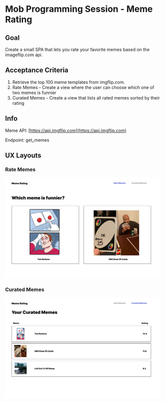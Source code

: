 # Mob Programming Session - Meme Rating

## Goal

Create a small SPA that lets you rate your favorite memes based on the imageflip.com api.

## Acceptance Criteria

1. Retrieve the top 100 meme templates from imgflip.com.
2. Rate Memes - Create a view where the user can choose which one of two memes is funnier
3. Curated Memes - Create a view that lists all rated memes sorted by their rating

## Info

Meme API: [https://api.imgflip.com](https://api.imgflip.com)

Endpoint: get_memes

## UX Layouts

### Rate Memes

![compare view layout](./rate-memes.jpg)

### Curated Memes

![favorite view layout](./curated-memes.jpg)
